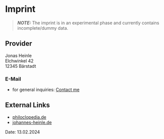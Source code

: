 # Imprint

> **_NOTE:_** The imprint is in an experimental phase and 
currently contains incomplete/dummy data.

## Provider
Jonas Heinle  
Elchwinkel 42  
12345 Bärstadt
<!-- Phone: 030 18 305-0   -->

### E-Mail
- for general inquiries: [Contact me](#)

## External Links
- [philoclopedia.de](#)
- [johannes-heinle.de](#)

Date: 13.02.2024